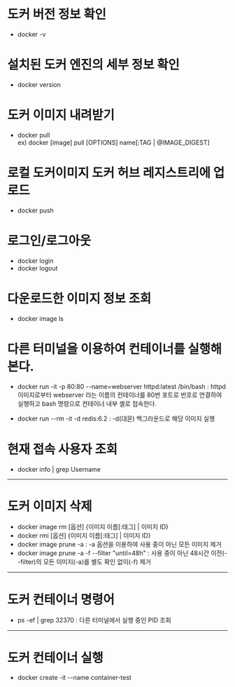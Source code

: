 # 도커 버전 정보 확인
- docker -v 

# 설치된 도커 엔진의 세부 정보 확인
- docker version

# 도커 이미지 내려받기
- docker pull  
ex) docker [image] pull [OPTIONS] name[:TAG | @IMAGE_DIGEST]

# 로컬 도커이미지 도커 허브 레지스트리에 업로드
- docker push

# 로그인/로그아웃
- docker login
- docker logout

# 다운로드한 이미지 정보 조회 
- docker image ls

# 다른 터미널을 이용하여 컨테이너를 실행해 본다.
- docker run -it -p 80:80 --name=webserver httpd:latest /bin/bash 
: httpd 이미지로부터 webserver 라는 이름의 컨테이너를 80번 포트로 번호로 연결하여 실행하고 bash 명령으로 컨테이너 내부 셸로 접속한다.

- docker run --rm -it -d redis:6.2 : -d(대몬) 백그라운드로 해당 이미지 실행 

# 현재 접속 사용자 조회
- docker info | grep Username

---

# 도커 이미지 삭제 
- docker image rm [옵션] {이미지 이름[:태그] | 이미지 ID}
- docker rmi [옵션] {이미지 이름[:태그] | 이미지 ID}
- docker image prune -a : -a 옵션을 이용하여 사용 중이 아닌 모든 이미지 제거 
- docker image prune -a -f --filter "until=48h" : 사용 중이 아닌 48시간 이전(--filter)의 모든 이미지(-a)를 별도 확인 없이(-f) 제거 

---

# 도커 컨테이너 명령어 
- ps -ef | grep 32370 : 다른 터미널에서 실행 중인 PID 조회

---
# 도커 컨테이너 실행
- docker create -it --name container-test


